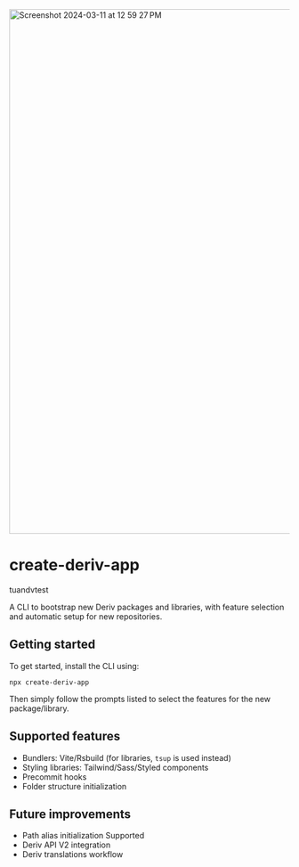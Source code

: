 <img width="942" alt="Screenshot 2024-03-11 at 12 59 27 PM" src="https://github.com/adrienne-deriv/create-deriv-app/assets/103016120/68dcaf04-958b-4b3b-8772-b39733cd5a9e">

# create-deriv-app
tuandvtest

A CLI to bootstrap new Deriv packages and libraries, with feature selection and automatic setup for new repositories.

## Getting started

To get started, install the CLI using:

```
npx create-deriv-app
```

Then simply follow the prompts listed to select the features for the new package/library.

## Supported features

-   Bundlers: Vite/Rsbuild (for libraries, `tsup` is used instead)
-   Styling libraries: Tailwind/Sass/Styled components
-   Precommit hooks
-   Folder structure initialization

## Future improvements

-   Path alias initialization Supported
-   Deriv API V2 integration
-   Deriv translations workflow
